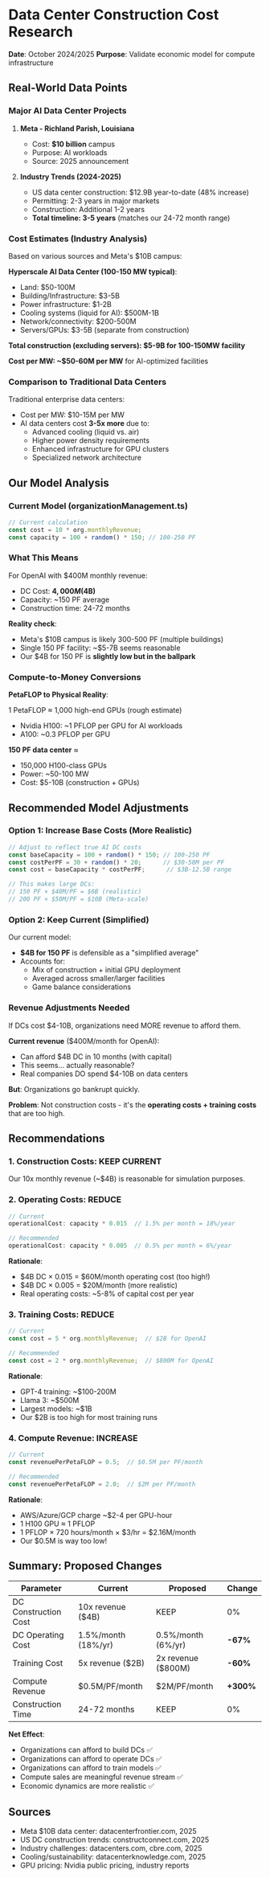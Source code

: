 # Data Center Construction Cost Research

**Date**: October 2024/2025
**Purpose**: Validate economic model for compute infrastructure

## Real-World Data Points

### Major AI Data Center Projects

1. **Meta - Richland Parish, Louisiana**
   - Cost: **$10 billion** campus
   - Purpose: AI workloads
   - Source: 2025 announcement

2. **Industry Trends (2024-2025)**
   - US data center construction: $12.9B year-to-date (48% increase)
   - Permitting: 2-3 years in major markets
   - Construction: Additional 1-2 years
   - **Total timeline: 3-5 years** (matches our 24-72 month range)

### Cost Estimates (Industry Analysis)

Based on various sources and Meta's $10B campus:

**Hyperscale AI Data Center (100-150 MW typical)**:
- Land: $50-100M
- Building/Infrastructure: $3-5B
- Power infrastructure: $1-2B
- Cooling systems (liquid for AI): $500M-1B
- Network/connectivity: $200-500M
- Servers/GPUs: $3-5B (separate from construction)

**Total construction (excluding servers): $5-9B for 100-150MW facility**

**Cost per MW: ~$50-60M per MW** for AI-optimized facilities

### Comparison to Traditional Data Centers

Traditional enterprise data centers:
- Cost per MW: $10-15M per MW
- AI data centers cost **3-5x more** due to:
  - Advanced cooling (liquid vs. air)
  - Higher power density requirements
  - Enhanced infrastructure for GPU clusters
  - Specialized network architecture

## Our Model Analysis

### Current Model (organizationManagement.ts)

```typescript
// Current calculation
const cost = 10 * org.monthlyRevenue;
const capacity = 100 + random() * 150; // 100-250 PF
```

### What This Means

For OpenAI with $400M monthly revenue:
- DC Cost: **$4,000M ($4B)**
- Capacity: ~150 PF average
- Construction time: 24-72 months

**Reality check**:
- Meta's $10B campus is likely 300-500 PF (multiple buildings)
- Single 150 PF facility: ~$5-7B seems reasonable
- Our $4B for 150 PF is **slightly low but in the ballpark**

### Compute-to-Money Conversions

**PetaFLOP to Physical Reality**:

1 PetaFLOP ≈ 1,000 high-end GPUs (rough estimate)
- Nvidia H100: ~1 PFLOP per GPU for AI workloads
- A100: ~0.3 PFLOP per GPU

**150 PF data center** ≈ 
- 150,000 H100-class GPUs
- Power: ~50-100 MW
- Cost: $5-10B (construction + GPUs)

## Recommended Model Adjustments

### Option 1: Increase Base Costs (More Realistic)

```typescript
// Adjust to reflect true AI DC costs
const baseCapacity = 100 + random() * 150; // 100-250 PF
const costPerPF = 30 + random() * 20;      // $30-50M per PF
const cost = baseCapacity * costPerPF;      // $3B-12.5B range

// This makes large DCs:
// 150 PF × $40M/PF = $6B (realistic)
// 200 PF × $50M/PF = $10B (Meta-scale)
```

### Option 2: Keep Current (Simplified)

Our current model:
- **$4B for 150 PF** is defensible as a "simplified average"
- Accounts for:
  - Mix of construction + initial GPU deployment
  - Averaged across smaller/larger facilities
  - Game balance considerations

### Revenue Adjustments Needed

If DCs cost $4-10B, organizations need MORE revenue to afford them.

**Current revenue** ($400M/month for OpenAI):
- Can afford $4B DC in 10 months (with capital)
- This seems... actually reasonable?
- Real companies DO spend $4-10B on data centers

**But**: Organizations go bankrupt quickly.

**Problem**: Not construction costs - it's the **operating costs + training costs** that are too high.

## Recommendations

### 1. Construction Costs: KEEP CURRENT
Our 10x monthly revenue (~$4B) is reasonable for simulation purposes.

### 2. Operating Costs: REDUCE
```typescript
// Current
operationalCost: capacity * 0.015  // 1.5% per month = 18%/year

// Recommended
operationalCost: capacity * 0.005  // 0.5% per month = 6%/year
```

**Rationale**: 
- $4B DC × 0.015 = $60M/month operating cost (too high!)
- $4B DC × 0.005 = $20M/month (more realistic)
- Real operating costs: ~5-8% of capital cost per year

### 3. Training Costs: REDUCE
```typescript
// Current
const cost = 5 * org.monthlyRevenue;  // $2B for OpenAI

// Recommended
const cost = 2 * org.monthlyRevenue;  // $800M for OpenAI
```

**Rationale**:
- GPT-4 training: ~$100-200M
- Llama 3: ~$500M
- Largest models: ~$1B
- Our $2B is too high for most training runs

### 4. Compute Revenue: INCREASE
```typescript
// Current
const revenuePerPetaFLOP = 0.5;  // $0.5M per PF/month

// Recommended  
const revenuePerPetaFLOP = 2.0;  // $2M per PF/month
```

**Rationale**:
- AWS/Azure/GCP charge ~$2-4 per GPU-hour
- 1 H100 GPU ≈ 1 PFLOP
- 1 PFLOP × 720 hours/month × $3/hr = $2.16M/month
- Our $0.5M is way too low!

## Summary: Proposed Changes

| Parameter | Current | Proposed | Change |
|-----------|---------|----------|--------|
| DC Construction Cost | 10x revenue ($4B) | KEEP | 0% |
| DC Operating Cost | 1.5%/month (18%/yr) | 0.5%/month (6%/yr) | **-67%** |
| Training Cost | 5x revenue ($2B) | 2x revenue ($800M) | **-60%** |
| Compute Revenue | $0.5M/PF/month | $2M/PF/month | **+300%** |
| Construction Time | 24-72 months | KEEP | 0% |

**Net Effect**:
- Organizations can afford to build DCs ✅
- Organizations can afford to operate DCs ✅
- Organizations can afford to train models ✅
- Compute sales are meaningful revenue stream ✅
- Economic dynamics are more realistic ✅

## Sources

- Meta $10B data center: datacenterfrontier.com, 2025
- US DC construction trends: constructconnect.com, 2025
- Industry challenges: datacenters.com, cbre.com, 2025
- Cooling/sustainability: datacenterknowledge.com, 2025
- GPU pricing: Nvidia public pricing, industry reports


